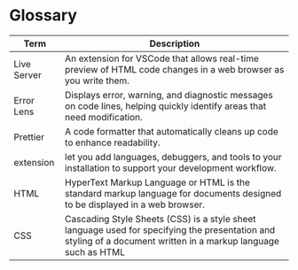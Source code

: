 # Glossary
| Term        | Description                                                            |
|-------------|------------------------------------------------------------------------|
| Live Server | An extension for VSCode that allows real-time preview of HTML code changes in a web browser as you write them. |
| Error Lens  | Displays error, warning, and diagnostic messages on code lines, helping quickly identify areas that need modification. |
| Prettier    | A code formatter that automatically cleans up code to enhance readability. |
| extension    | let you add languages, debuggers, and tools to your installation to support your development workflow. |
| HTML   | HyperText Markup Language or HTML is the standard markup language for documents designed to be displayed in a web browser. |
| CSS   | Cascading Style Sheets (CSS) is a style sheet language used for specifying the presentation and styling of a document written in a markup language such as HTML |